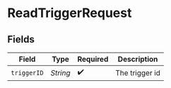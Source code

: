 # ReadTriggerRequest


## Fields

| Field              | Type               | Required           | Description        |
| ------------------ | ------------------ | ------------------ | ------------------ |
| `triggerID`        | *String*           | :heavy_check_mark: | The trigger id     |